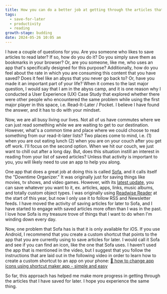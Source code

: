 ```yaml
---
title: How you can do a better job at getting through the articles that you have saved for later
tags:
  - save-for-later
  - productivity
  - reading
growth-stage: budding
date: 2024-05-26 10:05 am
---
```

I have a couple of questions for you. Are you someone who likes to save articles to read later? If so, how do you do it? Do you simply save them as bookmarks in your browser? Or, are you someone, like me, who uses an app that's specifically designed for this purpose? Additionally, how do you feel about the rate in which you are consuming this content that you have saved? Does it feel like an abyss that you never go back to? Or, have you made it an important part of your life? When it comes to the last major question, I would say that I am in the abyss camp, and it is one reason why I conducted a User Experience (UX) Case Study that explored whether there were other people who encountered the same problem while using the first major player in this space, i.e. Read-It-Later / Pocket. I believe I have found the answer, and it has to do with your mindset.

Now, we are all busy living our lives. Not all of us have commutes where we can just read something while we are waiting to get to our destination. However, what's a common time and place where we could choose to read something from our read-it-later lists? Two places come to mind, i.e. (1) when you are out eating lunch (2) when you are on your couch after you get off work. I'll focus on the second option. When we hit our couch, we just want to chill out after a long day. But, does this situation instill an interest in reading from your list of saved articles? Unless that activity is important to you, you will likely need to use an app to help you along.

One app that does a great job at doing this is called [Sofa](https://www.sofahq.com/), and it calls itself the "Downtime Organizer." It was originally just for saving things like movies, tv shows, and video games. However, with its [latest update](https://youtu.be/-793t2xzATQ?si=StIWcKFEWDgoKPht), you can save whatever you want to it, ex. articles, apps, links, music albums, and totally custom object types. I was originally using [Readwise Reader](https://readwise.io/read) at the start of this year, but now I only use it to follow RSS and Newsletter feeds. I have moved the activity of saving articles for later to Sofa, and I have started to engage with saved articles more often than I was in the past. I love how Sofa is my treasure trove of things that I want to do when I'm winding down every day.

Now, one problem that Sofa has is that it is only available for iOS. If you use Android, I recommend that you create a custom shortcut that points to the app that you are currently using to save articles for later. I would call it Sofa and see if you can find an icon, like the one that Sofa uses. I haven't used the app that is mentioned in the video, but I suggest that you follow the instructions that are laid out in the following video in order to learn how to create a custom shortcut to an app on your phone: [🍖 how to change app icons using shortcut maker app - simple and easy](https://www.youtube.com/@seriinkyuu) 

So far, this approach has helped me make more progress in getting through the articles that I have saved for later. I hope you experience the same thing.